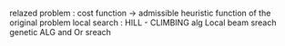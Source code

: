 relazed problem : cost function -> admissible heuristic function of the original problem 
local search : HILL - CLIMBING  alg 
Local beam sreach 
genetic ALG 
and Or sreach 
 